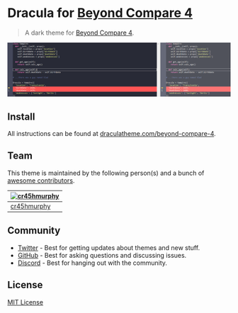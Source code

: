 # Dracula for [Beyond Compare 4](https://www.scootersoftware.com/download.php)

> A dark theme for [Beyond Compare 4](https://www.scootersoftware.com/download.php).

![Screenshot](./screenshot.png)

## Install

All instructions can be found at [draculatheme.com/beyond-compare-4](https://draculatheme.com/beyond-compare-4).

## Team

This theme is maintained by the following person(s) and a bunch of [awesome contributors](https://github.com/dracula/beyond-compare-4/graphs/contributors).

| [![cr45hmurphy](https://github.com/cr45hmurphy.png?size=100)](https://github.com/cr45hmurphy) |
| --------------------------------------------------------------------------------------------- |
| [cr45hmurphy](https://github.com/cr45hmurphy)                                                 |

## Community

- [Twitter](https://twitter.com/draculatheme) - Best for getting updates about themes and new stuff.
- [GitHub](https://github.com/dracula/dracula-theme/discussions) - Best for asking questions and discussing issues.
- [Discord](https://draculatheme.com/discord-invite) - Best for hanging out with the community.

## License

[MIT License](./LICENSE)
